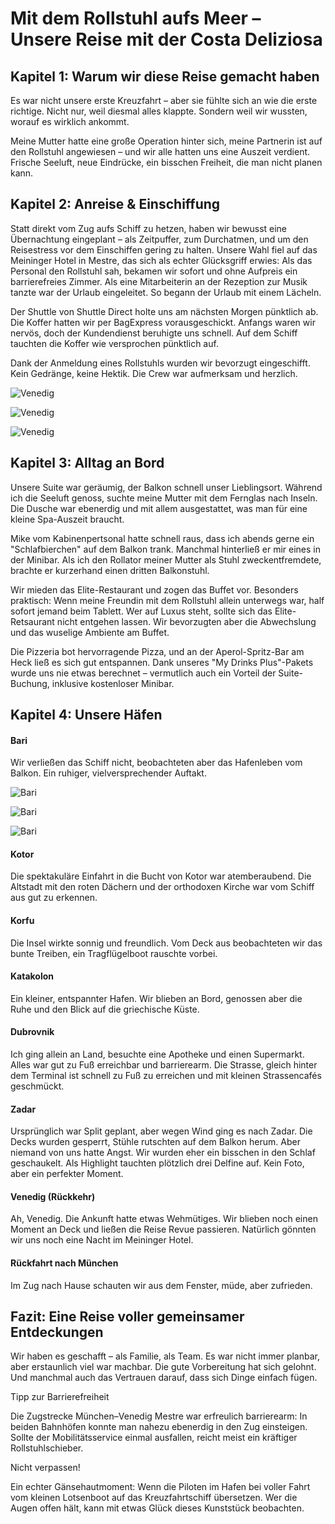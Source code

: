 # **Mit dem Rollstuhl aufs Meer** – Unsere Reise mit der Costa Deliziosa

## **Kapitel 1:** Warum wir diese Reise gemacht haben

Es war nicht unsere erste Kreuzfahrt – aber sie fühlte sich an wie die erste richtige. Nicht nur, weil diesmal alles klappte. Sondern weil wir wussten, worauf es wirklich ankommt.

Meine Mutter hatte eine große Operation hinter sich, meine Partnerin ist auf den Rollstuhl angewiesen – und wir alle hatten uns eine Auszeit verdient. Frische Seeluft, neue Eindrücke, ein bisschen Freiheit, die man nicht planen kann.

## **Kapitel 2:** Anreise & Einschiffung

Statt direkt vom Zug aufs Schiff zu hetzen, haben wir bewusst eine Übernachtung eingeplant – als Zeitpuffer, zum Durchatmen, und um den Reisestress vor dem Einschiffen gering zu halten. Unsere Wahl fiel auf das Meininger Hotel in Mestre, das sich als echter Glücksgriff erwies: Als das Personal den Rollstuhl sah, bekamen wir sofort und ohne Aufpreis ein barrierefreies Zimmer. Als eine Mitarbeiterin an der Rezeption zur Musik tanzte war der Urlaub eingeleitet. So begann der Urlaub mit einem Lächeln.

Der Shuttle von Shuttle Direct holte uns am nächsten Morgen pünktlich ab. Die Koffer hatten wir per BagExpress vorausgeschickt. Anfangs waren wir nervös, doch der Kundendienst beruhigte uns schnell. Auf dem Schiff tauchten die Koffer wie versprochen pünktlich auf.

Dank der Anmeldung eines Rollstuhls wurden wir bevorzugt eingeschifft. Kein Gedränge, keine Hektik. Die Crew war aufmerksam und herzlich.

![Venedig](VenedigHinfahrt1.jpeg)

![Venedig](VenedigHinfahrt2.jpeg)

![Venedig](VenedigHinfahrt3.jpeg)

## **Kapitel 3:** Alltag an Bord

Unsere Suite war geräumig, der Balkon schnell unser Lieblingsort. Während ich die Seeluft genoss, suchte meine Mutter mit dem Fernglas nach Inseln. Die Dusche war ebenerdig und mit allem ausgestattet, was man für eine kleine Spa-Auszeit braucht.

Mike vom Kabinenpertsonal hatte schnell raus, dass ich abends gerne ein "Schlafbierchen" auf dem Balkon trank. Manchmal hinterließ er mir eines in der Minibar. Als ich den Rollator meiner Mutter als Stuhl zweckentfremdete, brachte er kurzerhand einen dritten Balkonstuhl.

Wir mieden das Elite-Restaurant und zogen das Buffet vor. Besonders praktisch: Wenn meine Freundin mit dem Rollstuhl allein unterwegs war, half sofort jemand beim Tablett. Wer auf Luxus steht, sollte sich das Elite-Retsaurant nicht entgehen lassen. Wir bevorzugten aber die Abwechslung und das wuselige Ambiente am Buffet.

Die Pizzeria bot hervorragende Pizza, und an der Aperol-Spritz-Bar am Heck ließ es sich gut entspannen. Dank unseres "My Drinks Plus"-Pakets wurde uns nie etwas berechnet – vermutlich auch ein Vorteil der Suite-Buchung, inklusive kostenloser Minibar.

## **Kapitel 4:** Unsere Häfen

#### Bari

Wir verließen das Schiff nicht, beobachteten aber das Hafenleben vom Balkon. Ein ruhiger, vielversprechender Auftakt.

![Bari](Bari1.jpg)

![Bari](Bari2.JPG)

![Bari](Bari3.jpg)

#### Kotor

Die spektakuläre Einfahrt in die Bucht von Kotor war atemberaubend. Die Altstadt mit den roten Dächern und der orthodoxen Kirche war vom Schiff aus gut zu erkennen.

#### Korfu

Die Insel wirkte sonnig und freundlich. Vom Deck aus beobachteten wir das bunte Treiben, ein Tragflügelboot rauschte vorbei.

#### Katakolon

Ein kleiner, entspannter Hafen. Wir blieben an Bord, genossen aber die Ruhe und den Blick auf die griechische Küste.

#### Dubrovnik

Ich ging allein an Land, besuchte eine Apotheke und einen Supermarkt. Alles war gut zu Fuß erreichbar und barrierearm. Die Strasse, gleich hinter dem Terminal ist schnell zu Fuß zu erreichen und mit kleinen Strassencafés geschmückt.

#### Zadar

Ursprünglich war Split geplant, aber wegen Wind ging es nach Zadar. Die Decks wurden gesperrt, Stühle rutschten auf dem Balkon herum. Aber niemand von uns hatte Angst. Wir wurden eher ein bisschen in den Schlaf geschaukelt. Als Highlight tauchten plötzlich drei Delfine auf. Kein Foto, aber ein perfekter Moment.

#### Venedig (Rückkehr)

Ah, Venedig. Die Ankunft hatte etwas Wehmütiges. Wir blieben noch einen Moment an Deck und ließen die Reise Revue passieren. Natürlich gönnten wir uns noch eine Nacht im Meininger Hotel.

#### Rückfahrt nach München

Im Zug nach Hause schauten wir aus dem Fenster, müde, aber zufrieden. 

## Fazit: Eine Reise voller gemeinsamer Entdeckungen

Wir haben es geschafft – als Familie, als Team. Es war nicht immer planbar, aber erstaunlich viel war machbar. Die gute Vorbereitung hat sich gelohnt. Und manchmal auch das Vertrauen darauf, dass sich Dinge einfach fügen.

Tipp zur Barrierefreiheit

Die Zugstrecke München–Venedig Mestre war erfreulich barrierearm: In beiden Bahnhöfen konnte man nahezu ebenerdig in den Zug einsteigen. Sollte der Mobilitätsservice einmal ausfallen, reicht meist ein kräftiger Rollstuhlschieber.

Nicht verpassen!

Ein echter Gänsehautmoment: Wenn die Piloten im Hafen bei voller Fahrt vom kleinen Lotsenboot auf das Kreuzfahrtschiff übersetzen. Wer die Augen offen hält, kann mit etwas Glück dieses Kunststück beobachten.
